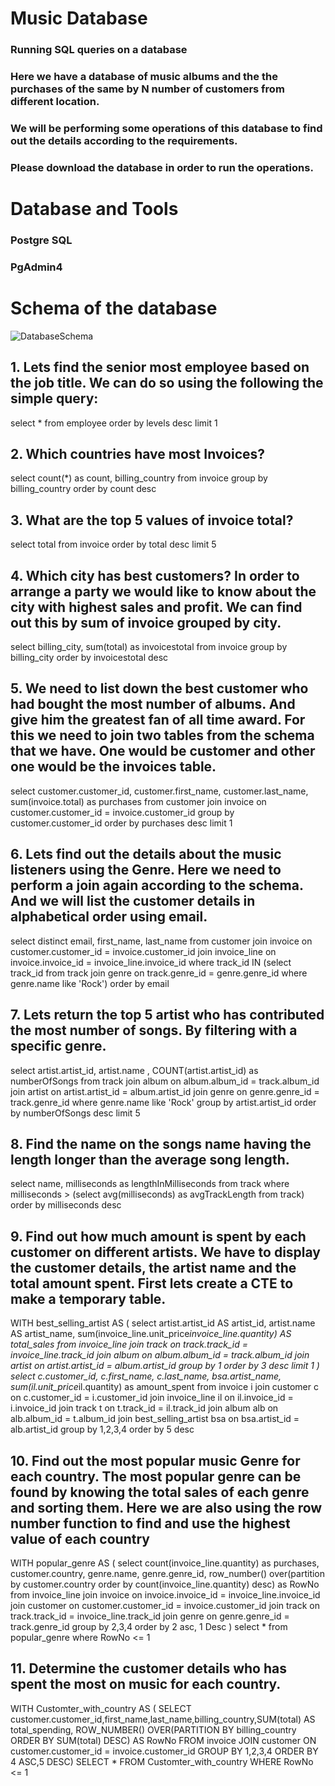 # Music Database
### Running SQL queries on a database
### Here we have a database of music albums and the the purchases of the same by N number of customers from different location.
### We will be performing some operations of this database to find out the details according to the requirements.
### Please download the database in order to run the operations.

# Database and Tools
### Postgre SQL
### PgAdmin4

# Schema of the database
![DatabaseSchema](https://github.com/mallickrishiraj/musicdatabase/assets/84040127/90028a09-ff10-4309-b81a-fb76adedbb37)


## 1. Lets find the senior most employee based on the job title. We can do so using the following the simple query: 

select * from employee
order by levels desc
limit 1


## 2. Which countries have most Invoices?

select count(*) as count,
billing_country from invoice
group by billing_country
order by count desc


## 3. What are the top 5 values of invoice total?

select total from invoice
order by total desc
limit 5

## 4. Which city has best customers? In order to arrange a party we would like to know about the city with highest sales and profit. We can find out this by sum of invoice grouped by city.

select billing_city, sum(total) as invoicestotal
from invoice
group by billing_city
order by invoicestotal desc


## 5. We need to list down the best customer who had bought the most number of albums. And give him the greatest fan of all time award. For this we need to join two tables from the schema that we have. One would be customer and other one would be the invoices table.

select customer.customer_id, customer.first_name, customer.last_name, sum(invoice.total) as purchases from customer
join invoice on customer.customer_id = invoice.customer_id
group by customer.customer_id
order by purchases desc
limit 1

## 6. Lets find out the details about the music listeners using the Genre. Here we need to perform a join again according to the schema. And we will list the customer details in alphabetical order using email.

select distinct email, first_name, last_name
from customer
join invoice on customer.customer_id = invoice.customer_id
join invoice_line on invoice.invoice_id = invoice_line.invoice_id
where track_id IN 
(select track_id from track 
join genre on track.genre_id = genre.genre_id
where genre.name like 'Rock')
order by email 

## 7. Lets return the top 5 artist who has contributed the most number of songs. By filtering with a specific genre.

select artist.artist_id, artist.name , COUNT(artist.artist_id) as numberOfSongs
from track
join album on album.album_id = track.album_id
join artist on artist.artist_id = album.artist_id
join genre on genre.genre_id = track.genre_id
where genre.name like 'Rock' 
group by artist.artist_id
order by numberOfSongs desc
limit 5


## 8. Find the name on the songs name having the length longer than the average song length.

select name, milliseconds as lengthInMilliseconds from track
where milliseconds > (select avg(milliseconds) as avgTrackLength from track)
order by milliseconds desc



## 9. Find out how much amount is spent by each customer on different artists. We have to display the customer details, the artist name and the total amount spent. First lets create a CTE to make a temporary table.

WITH best_selling_artist AS (
	select artist.artist_id AS artist_id, artist.name AS artist_name, 
	sum(invoice_line.unit_price*invoice_line.quantity) AS total_sales
	from invoice_line
	join track on track.track_id = invoice_line.track_id
	join album on album.album_id = track.album_id
	join artist on artist.artist_id = album.artist_id
	group by 1
	order by 3 desc
	limit 1
)
select c.customer_id, 
c.first_name, 
c.last_name, 
bsa.artist_name, 
sum(il.unit_price*il.quantity) as amount_spent
from invoice i
join customer c on c.customer_id = i.customer_id
join invoice_line il on il.invoice_id = i.invoice_id
join track t on t.track_id = il.track_id
join album alb on alb.album_id = t.album_id
join best_selling_artist bsa on bsa.artist_id = alb.artist_id
group by 1,2,3,4
order by 5 desc


## 10. Find out the most popular music Genre for each country. The most popular genre can be found by knowing the total sales of each genre and sorting them. Here we are also using the row number function to find and use the highest value of each country

WITH popular_genre AS 
(
    select count(invoice_line.quantity) as purchases, customer.country, genre.name, genre.genre_id, 
	row_number() over(partition by customer.country order by count(invoice_line.quantity) desc) as RowNo 
    from invoice_line 
	join invoice on invoice.invoice_id = invoice_line.invoice_id
	join customer on customer.customer_id = invoice.customer_id
	join track on track.track_id = invoice_line.track_id
	join genre on genre.genre_id = track.genre_id
	group by 2,3,4
	order by 2 asc, 1 Desc
)
select * from popular_genre where RowNo <= 1


## 11. Determine the customer details who has spent the most on music for each country. 


WITH Customter_with_country AS (
		SELECT customer.customer_id,first_name,last_name,billing_country,SUM(total) AS total_spending,
	    ROW_NUMBER() OVER(PARTITION BY billing_country ORDER BY SUM(total) DESC) AS RowNo 
		FROM invoice
		JOIN customer ON customer.customer_id = invoice.customer_id
		GROUP BY 1,2,3,4
		ORDER BY 4 ASC,5 DESC)
SELECT * FROM Customter_with_country WHERE RowNo <= 1
